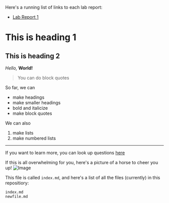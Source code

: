 Here's a running list of links to each lab report:
* [Lab Report 1](https://kiran-garre.github.io/cse15l-lab-reports/lab-report1.html)

# This is heading 1

## This is heading 2
_Hello,_ __World!__

> You can do block quotes

So far, we can
* make headings
* make smaller headings
* bold and italicize
* make block quotes

We can also
1. make lists
2. make numbered lists

---

If you want to learn more, you can look up questions [here](https://google.com)

If this is all overwhelming for you, here's a picture of a horse to cheer you up!
![Image](https://cdn.britannica.com/96/1296-050-4A65097D/gelding-bay-coat.jpg)

This file is called `index.md`, and here's a list of all the files (currently) in this repositiory:
```
index.md
newfile.md
```

